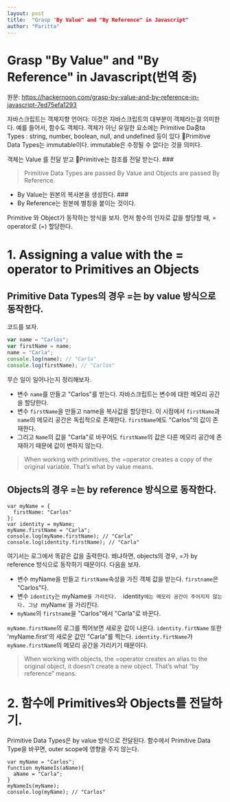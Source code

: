 ```yaml
---
layout: post
title:  "Grasp "By Value" and "By Reference" in Javascript"
author: "Paritta"
---
```


# Grasp "By Value" and "By Reference" in Javascript(번역 중)
원문: https://hackernoon.com/grasp-by-value-and-by-reference-in-javascript-7ed75efa1293

자바스크립트는 객체지향 언어다: 이것은 자바스크립트의 대부분이 객체라는걸 의미한다.
예를 들어서, 함수도 객체다. 객체가 아닌 유일한 요소에는 Primitive Da중ta Types : string, number, boolean, null, and undefined 등이 있다
Primitive Data Types는 immutable이다. immutable은 수정될 수 없다는 것을 의미다.

객체는  Value 를 전달 받고 Primitive는 참조를 전달 받는다. ###

> Primitive Data Types are passed By Value and Objects are passed By Reference.

- By Value는 원본의 복사본을 생성한다. ###
- By Reference는 원본에 별칭을 붙이는 것이다. 

Primitive 와 Object가 동작하는 방식을 보자. 먼저 함수의 인자로 값을 할당할 때, = operator로 (=) 할당한다.

# 1.  Assigning a value with the = operator to Primitives an Objects
## Primitive Data Types의 경우 =는 by value 방식으로 동작한다.
코드를 보자.

``` javascript
var name = "Carlos";
var firstName = name;
name = "Carla";
console.log(name); // "Carla"
console.log(firstName); // "Carlos"
```

무슨 일이 일어나는지 정리해보자.

- 변수 `name`를 만들고 "Carlos"를 받는다. 자바스크립트는 변수에 대한 메모리 공간을 할당한다.
- 변수 `firstName`을 만들고 name을 복사값을 할당한다. 이 시점에서 `firstName`과 `name`의 메모리 공간은 독립적으로 존재한다. `firstName`에도 "Carlos"의 값이 존재한다.
- 그리고 `Name`의 값을 "Carla"로 바꾸어도 `firstName`의 값은 다른 메모리 공간에 존재하기 때문에 값이 변하지 않는다.

> When working with primitives, the =operator creates a copy of the original variable. That’s what by value means.

## Objects의 경우 =는 by reference 방식으로 동작한다.

```
var myName = {
  firstName: "Carlos"
};
var identity = myName;
myName.firstName = "Carla";
console.log(myName.firstName); // "Carla"
console.log(identity.firstName); // "Carla"
```

여기서는 로그에서 똑같은 값을 출력한다. 왜냐하면, objects의 경우, =가 by reference 방식으로 동작하기 때문이다.
다음을 보자.

- 변수 myName을 만들고 `firstName`속성을 가진 객체 값을 받는다. `firstname`은 "Carlos"다.
- 변수 `identity`는 myName`을 가리킨다.  `identity`에는 메모리 공간이 주어지지 않는다. 그냥 `myName`을 가리킨다.
- `myName`의 `firstname`을 "Carlos"에서 "Carla"로 바꾼다.

`myName.firstName`의 로그를 찍어보면 새로운 값이 나온다. `identity.firtName` 또한 'myName.first'의 새로운 값인 "Carla"를 찍는다. `identity.firtName`가 `myName.firstName`의 메모리 공간을 가리키기 때문이다.

> When working with objects, the =operator creates an alias to the original object, it doesn’t create a new object. That’s what “by reference” means.

# 2. 함수에 Primitives와 Objects를 전달하기.

Primitive Data Types은 by value 방식으로 전달된다.
함수에서 Primitive Data Type을 바꾸면, outer scope에 영향을 주지 않는다.

```
var myName = "Carlos";
function myNameIs(aName){
  aName = "Carla";
}
myNameIs(myName);
console.log(myName); // "Carlos"
```  



 